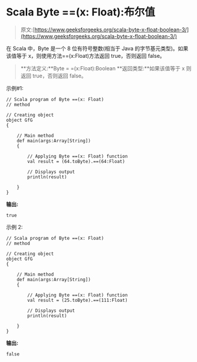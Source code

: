 # Scala Byte ==(x: Float):布尔值

> 原文:[https://www.geeksforgeeks.org/scala-byte-x-float-boolean-3/](https://www.geeksforgeeks.org/scala-byte-x-float-boolean-3/)

在 Scala 中，Byte 是一个 8 位有符号整数(相当于 Java 的字节基元类型)。如果该值等于 x，则使用方法==(x:Float)方法返回 true，否则返回 false。

> **方法定义:**Byte = =(x:Float):Boolean
> **返回类型:**如果该值等于 x 则返回 true，否则返回 false。

示例#1:

```
// Scala program of Byte ==(x: Float)
// method 

// Creating object 
object GfG 
{ 

    // Main method 
    def main(args:Array[String]) 
    { 

        // Applying Byte ==(x: Float) function 
        val result = (64.toByte).==(64:Float) 

        // Displays output 
        println(result) 

    } 
} 
```

**输出:**

```
true
```

示例 2:

```
// Scala program of Byte ==(x: Float)
// method 

// Creating object 
object GfG 
{ 

    // Main method 
    def main(args:Array[String]) 
    { 

        // Applying Byte ==(x: Float) function 
        val result = (25.toByte).==(111:Float) 

        // Displays output 
        println(result) 

    } 
} 
```

**输出:**

```
false
```